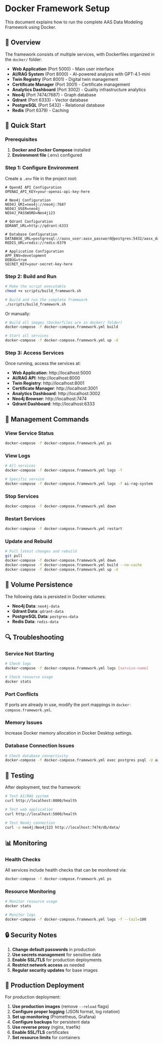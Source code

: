 # Docker Framework Setup

This document explains how to run the complete AAS Data Modeling Framework using Docker.

## 🐳 Overview

The framework consists of multiple services, with Dockerfiles organized in the `docker/` folder:

- **Web Application** (Port 5000) - Main user interface
- **AI/RAG System** (Port 8000) - AI-powered analysis with GPT-4.1-mini
- **Twin Registry** (Port 8001) - Digital twin management
- **Certificate Manager** (Port 3001) - Certificate management
- **Analytics Dashboard** (Port 3002) - Quality infrastructure analytics
- **Neo4j** (Port 7474/7687) - Graph database
- **Qdrant** (Port 6333) - Vector database
- **PostgreSQL** (Port 5432) - Relational database
- **Redis** (Port 6379) - Caching

## 🚀 Quick Start

### Prerequisites

1. **Docker and Docker Compose** installed
2. **Environment file** (.env) configured

### Step 1: Configure Environment

Create a `.env` file in the project root:

```env
# OpenAI API Configuration
OPENAI_API_KEY=your-openai-api-key-here

# Neo4j Configuration
NEO4J_URI=neo4j://neo4j:7687
NEO4J_USER=neo4j
NEO4J_PASSWORD=Neo4j123

# Qdrant Configuration
QDRANT_URL=http://qdrant:6333

# Database Configuration
DATABASE_URL=postgresql://aasx_user:aasx_password@postgres:5432/aasx_data
REDIS_URL=redis://redis:6379

# Application Configuration
APP_ENV=development
DEBUG=true
SECRET_KEY=your-secret-key-here
```

### Step 2: Build and Run

```bash
# Make the script executable
chmod +x scripts/build_framework.sh

# Build and run the complete framework
./scripts/build_framework.sh
```

Or manually:

```bash
# Build all images (Dockerfiles are in docker/ folder)
docker-compose -f docker-compose.framework.yml build

# Start all services
docker-compose -f docker-compose.framework.yml up -d
```

### Step 3: Access Services

Once running, access the services at:

- **Web Application**: http://localhost:5000
- **AI/RAG API**: http://localhost:8000
- **Twin Registry**: http://localhost:8001
- **Certificate Manager**: http://localhost:3001
- **Analytics Dashboard**: http://localhost:3002
- **Neo4j Browser**: http://localhost:7474
- **Qdrant Dashboard**: http://localhost:6333

## 🔧 Management Commands

### View Service Status
```bash
docker-compose -f docker-compose.framework.yml ps
```

### View Logs
```bash
# All services
docker-compose -f docker-compose.framework.yml logs -f

# Specific service
docker-compose -f docker-compose.framework.yml logs -f ai-rag-system
```

### Stop Services
```bash
docker-compose -f docker-compose.framework.yml down
```

### Restart Services
```bash
docker-compose -f docker-compose.framework.yml restart
```

### Update and Rebuild
```bash
# Pull latest changes and rebuild
git pull
docker-compose -f docker-compose.framework.yml down
docker-compose -f docker-compose.framework.yml build --no-cache
docker-compose -f docker-compose.framework.yml up -d
```

## 📁 Volume Persistence

The following data is persisted in Docker volumes:

- **Neo4j Data**: `neo4j-data`
- **Qdrant Data**: `qdrant-data`
- **PostgreSQL Data**: `postgres-data`
- **Redis Data**: `redis-data`

## 🔍 Troubleshooting

### Service Not Starting
```bash
# Check logs
docker-compose -f docker-compose.framework.yml logs [service-name]

# Check resource usage
docker stats
```

### Port Conflicts
If ports are already in use, modify the port mappings in `docker-compose.framework.yml`.

### Memory Issues
Increase Docker memory allocation in Docker Desktop settings.

### Database Connection Issues
```bash
# Check database connectivity
docker-compose -f docker-compose.framework.yml exec postgres psql -U aasx_user -d aasx_data
```

## 🧪 Testing

After deployment, test the framework:

```bash
# Test AI/RAG system
curl http://localhost:8000/health

# Test web application
curl http://localhost:5000/health

# Test Neo4j connection
curl -u neo4j:Neo4j123 http://localhost:7474/db/data/
```

## 📊 Monitoring

### Health Checks
All services include health checks that can be monitored via:

```bash
docker-compose -f docker-compose.framework.yml ps
```

### Resource Monitoring
```bash
# Monitor resource usage
docker stats

# Monitor logs
docker-compose -f docker-compose.framework.yml logs -f --tail=100
```

## 🔒 Security Notes

1. **Change default passwords** in production
2. **Use secrets management** for sensitive data
3. **Enable SSL/TLS** for production deployments
4. **Restrict network access** as needed
5. **Regular security updates** for base images

## 🚀 Production Deployment

For production deployment:

1. **Use production images** (remove `--reload` flags)
2. **Configure proper logging** (JSON format, log rotation)
3. **Set up monitoring** (Prometheus, Grafana)
4. **Configure backups** for persistent data
5. **Use reverse proxy** (nginx, traefik)
6. **Enable SSL/TLS** certificates
7. **Set resource limits** for containers 